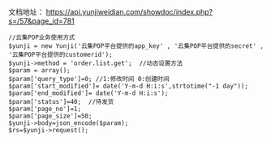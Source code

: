  文档地址：
	https://api.yunjiweidian.com/showdoc/index.php?s=/57&page_id=781
	
	
	//云集POP业务使用方式
	$yunji = new Yunji('云集POP平台提供的app_key' , '云集POP平台提供的secret' , '云集POP平台提供的customerid');	
	$yunji->method = 'order.list.get';  //动态设置方法
	$param = array();
	$param['query_type']=0; //1:修改时间 0:创建时间
	$param['start_modified']= date('Y-m-d H:i:s',strtotime("-1 day"));
	$param['end_modified']= date('Y-m-d H:i:s');
	$param['status']=40;  //待发货
	$param['page_no']=1;
	$param['page_size']=50;	
	$yunji->body=json_encode($param);
	$rs=$yunji->request();
